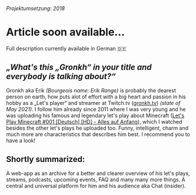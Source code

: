 ###### *Projektumsetzung: 2018*

# Article soon available...
Full description currently available in German 🇩🇪

## *„What's this „Gronkh“ in your title and everybody is talking about?“*
Gronkh aka Erik *(Bourgeois name: Erik Range)* is probably the dearest person on earth, how puts alot of effort with a big heart and passion in his hobby as a „Let's player“ and streamer at Twitch.tv ([gronkh.tv](http://gronkh.tv)) *(state of May 2021)*. I follow him already since 2011 where I was very young and he was uploading his famous and legendary let's play about Minecraft ([Let's Play Minecraft #001 [Deutsch] [HD] - Alles auf Anfang](https://www.youtube.com/watch?v=DM52HxaLK-Y&t=366s)), which I watched besides the other let's plays he uploaded too. Funny, intelligent, charm and much more are characteristics that describes him best. I recommend you to have a look!

## Shortly summarized:
A web-app as an archive for a better and clearer overview of his let's plays, streams, podcasts, upcoming events, FAQ and many many more things. A central and universal platform for him and his audience aka Chat (insider).